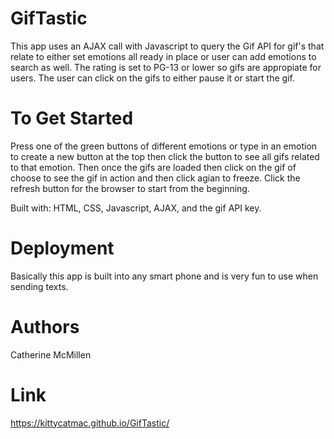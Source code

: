 # GifTastic
This app uses an AJAX call with Javascript to query the Gif API for gif's that relate to either set emotions all ready in place or user can add emotions to search as well. The rating is set to PG-13 or lower so gifs are appropiate for users. The user can click on the gifs to either pause it or start the gif.

# To Get Started
Press one of the green buttons of different emotions or type in an emotion to create a new button at the top then click the button to see all gifs related to that emotion. Then once the gifs are loaded then click on the gif of choose to see the gif in action and then click agian to freeze. Click the refresh button for the browser to start from the beginning. 

Built with: HTML, CSS, Javascript, AJAX, and the gif API key.

# Deployment
Basically this app is built into any smart phone and is very fun to use when sending texts.

# Authors 
Catherine McMillen

# Link
https://kittycatmac.github.io/GifTastic/
